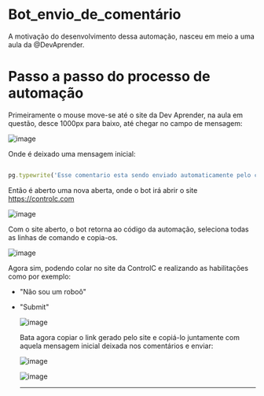 # Bot_envio_de_comentário
A motivação do desenvolvimento dessa automação, nasceu em meio a uma aula da @DevAprender. 

# Passo a passo do processo de automação

Primeiramente o mouse move-se até o site da Dev Aprender, na aula em questão, desce 1000px para baixo, 
até chegar no campo de mensagem:

![image](https://github.com/Henrique-de-Souza/Bot_envio_de_comentario/assets/148600312/3ebf55ff-da78-4250-ae78-f49ba58d40ce)

Onde é deixado uma mensagem inicial:

```ruby

pg.typewrite('Esse comentario esta sendo enviado automaticamente pelo codigo a seguir:   ')

```

Então é aberto uma nova aberta, onde o bot irá abrir o site https://controlc.com

![image](https://github.com/Henrique-de-Souza/Bot_envio_de_comentario/assets/148600312/affefc26-528f-43fc-a165-e3ed1213d487)

Com o site aberto, o bot retorna ao código da automação, seleciona todas as linhas de comando e copia-os.

![image](https://github.com/Henrique-de-Souza/Bot_envio_de_comentario/assets/148600312/655609d7-93bf-4f17-b057-4709f833d645)

Agora sim, podendo colar no site da ControlC e realizando as habilitações como por exemplo:
- "Não sou um roboô"
- "Submit"

  ![image](https://github.com/Henrique-de-Souza/Bot_envio_de_comentario/assets/148600312/2620beaf-577f-4bad-9cad-0d537e61fcc2)

  Bata agora copiar o link gerado pelo site e copiá-lo juntamente com aquela mensagem inicial deixada nos comentários e enviar:


  ![image](https://github.com/Henrique-de-Souza/Bot_envio_de_comentario/assets/148600312/81e1bd17-f70e-43af-928f-30686e235f2a)

  ![image](https://github.com/Henrique-de-Souza/Bot_envio_de_comentario/assets/148600312/5dfb265e-5b85-4e42-88b0-69743f8efa51)

  -----------------------------------------------------------------

 
  









